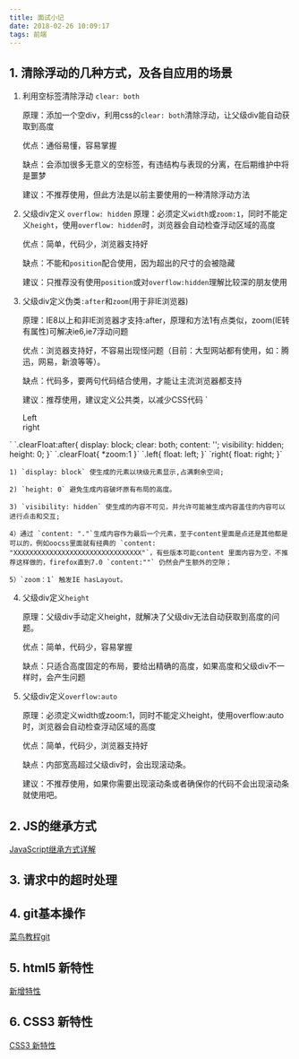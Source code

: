 ```yaml
---
title: 面试小记
date: 2018-02-26 10:09:17
tags: 前端
---
```

## 1. 清除浮动的几种方式，及各自应用的场景
1. 利用空标签清除浮动 `clear: both`

	原理：添加一个空div，利用css的`clear: both`清除浮动，让父级div能自动获取到高度
	
	优点：通俗易懂，容易掌握

	缺点：会添加很多无意义的空标签，有违结构与表现的分离，在后期维护中将是噩梦

	建议：不推荐使用，但此方法是以前主要使用的一种清除浮动方法

2. 父级div定义 `overflow: hidden`
	原理：必须定义`width`或`zoom:1`，同时不能定义`height`，使用`overflow: hidden`时，浏览器会自动检查浮动区域的高度

	优点：简单，代码少，浏览器支持好

	缺点：不能和`position`配合使用，因为超出的尺寸的会被隐藏

	建议：只推荐没有使用`position`或对`overflow:hidden`理解比较深的朋友使用

3. 父级div定义伪类`:after`和`zoom`(用于非IE浏览器)

	原理：IE8以上和非IE浏览器才支持:after，原理和方法1有点类似，zoom(IE转有属性)可解决ie6,ie7浮动问题

	优点：浏览器支持好，不容易出现怪问题（目前：大型网站都有使用，如：腾迅，网易，新浪等等）。

	缺点：代码多，要两句代码结合使用，才能让主流浏览器都支持

	建议：推荐使用，建议定义公共类，以减少CSS代码
`<div class = "clearFloat">
   <div class = "left"> Left </div>
   <div class = "right"> right </right>
</div>`
`.clearFloat:after{
   display: block;
   clear: both;
	content: '';
   visibility: hidden;
   height: 0;
}`
`.clearFloat{
   *zoom:1
}`
`.left{
   float: left;
}`
`right{
   float: right;
}`

	1) `display: block` 使生成的元素以块级元素显示,占满剩余空间;

	2) `height: 0` 避免生成内容破坏原有布局的高度。

	3) `visibility: hidden` 使生成的内容不可见，并允许可能被生成内容盖住的内容可以进行点击和交互;

	4）通过 `content: "."`生成内容作为最后一个元素，至于content里面是点还是其他都是可以的，例如oocss里面就有经典的 `content: "XXXXXXXXXXXXXXXXXXXXXXXXXXXXXXXX"`，有些版本可能content 里面内容为空，不推荐这样做的，firefox直到7.0 `content:""` 仍然会产生额外的空隙；

	5）`zoom：1` 触发IE hasLayout。
	
4. 父级div定义`height`

	原理：父级div手动定义height，就解决了父级div无法自动获取到高度的问题。

	优点：简单，代码少，容易掌握

	缺点：只适合高度固定的布局，要给出精确的高度，如果高度和父级div不一样时，会产生问题
	
5. 父级div定义`overflow:auto`

	原理：必须定义width或zoom:1，同时不能定义height，使用overflow:auto时，浏览器会自动检查浮动区域的高度

	优点：简单，代码少，浏览器支持好

	缺点：内部宽高超过父级div时，会出现滚动条。

	建议：不推荐使用，如果你需要出现滚动条或者确保你的代码不会出现滚动条就使用吧。


## 2. JS的继承方式

[JavaScript继承方式详解](https://segmentfault.com/a/1190000002440502)

## 3. 请求中的超时处理

## 4. git基本操作
[菜鸟教程git](http://www.runoob.com/git/git-basic-operations.html)


## 5. html5 新特性

[新增特性](https://leohxj.gitbooks.io/front-end-database/html-and-css-basic/what-is-html5.html)

## 6. CSS3 新特性

[CSS3 新特性](https://www.ibm.com/developerworks/cn/web/1202_zhouxiang_css3/index.html)